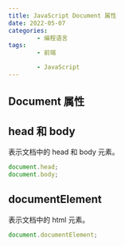 ```yaml
---
title: JavaScript Document 属性
date: 2022-05-07
categories:
        - 编程语言
tags:
        - 前端

        - JavaScript
---
```


## Document 属性

## head 和 body

表示文档中的 head 和 body 元素。

```js
document.head;
document.body;
```

## documentElement

表示文档中的 html 元素。

```js
document.documentElement;
```
